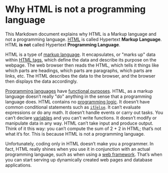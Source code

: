 # Why HTML is not a programming language
This Markdown document explains why HTML is a Markup language and not a programming language.
[HTML](https://en.wikipedia.org/wiki/HTML) is called Hypertext **Markup Language**. HTML **is not** called Hypertext **Programming Language**.

HTML is a type of [markup language](https://en.wikipedia.org/wiki/Markup_language). It encapsulates, or "marks up" data within [HTML tags](https://www.javatpoint.com/html-tags#:~:text=HTML%20tags%20are%20like%20keywords,HTML%20tags%20are%20unclosed%20tags), which define the data and describe its purpose on the webpage. The web browser then reads the HTML, which tells it things like which parts are headings, which parts are paragraphs, which parts are links, etc. The HTML describes the data to the browser, and the browser then displays the data accordingly.

[Programming languages](https://en.m.wikipedia.org/wiki/Programming_language) have [functional purposes](https://en.m.wikipedia.org/wiki/Functional_programming). HTML, as a markup language doesn’t really "do" anything in the sense that a programming language does. HTML contains no [programming logic](https://en.m.wikipedia.org/wiki/Logic_programming). It doesn’t have common conditional statements such as [`if`/`else`](https://en.m.wikipedia.org/wiki/Conditional_(computer_programming)). It can’t evaluate expressions or do any math. It doesn’t handle events or carry out tasks. You can’t declare [variables](https://en.m.wikipedia.org/wiki/Variable_(computer_science)) and you can’t write functions. It doesn’t modify or manipulate data in any way. HTML can’t take input and produce output. Think of it this way: you can’t compute the sum of 2 + 2 in HTML; that’s not what it’s for. This is because HTML is not a programming language.

Unfortunately, coding only in HTML doesn’t make you a programmer. In fact, HTML really shines when you use it in conjunction with an actual programming language, such as when using a [web framework](https://en.m.wikipedia.org/wiki/Web_framework). That’s when you can start serving up dynamically created web pages and database applications.
